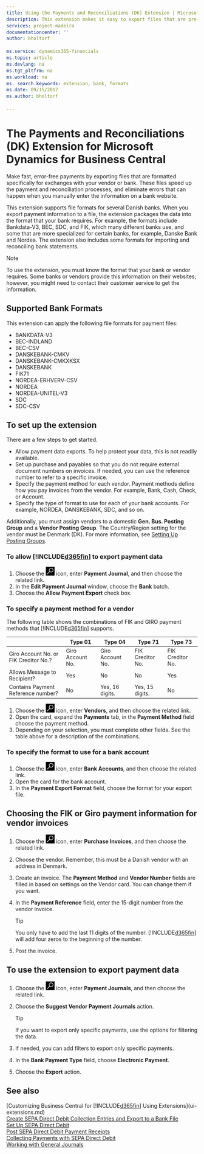 ```yaml
---
title: Using the Payments and Reconciliations (DK) Extension | Microsoft Docs
description: This extension makes it easy to export files that are pre-formatted to meet bank requirements for electronic submissions. 
services: project-madeira
documentationcenter: ''
author: bholtorf

ms.service: dynamics365-financials
ms.topic: article
ms.devlang: na
ms.tgt_pltfrm: na
ms.workload: na
ms. search.keywords: extension, bank, formats
ms.date: 09/15/2017
ms.author: bholtorf

---
```


# The Payments and Reconciliations (DK) Extension for Microsoft Dynamics for Business Central
Make fast, error-free payments by exporting files that are formatted specifically for exchanges with your vendor or bank. These files speed up the payment and reconciliation processes, and eliminate errors that can happen when you manually enter the information on a bank website.  
  
This extension supports file formats for several Danish banks. When you export payment information to a file, the extension packages the data into the format that your bank requires. For example, the formats include Bankdata-V3, BEC, SDC, and FIK, which many different banks use, and some that are more specialized for certain banks, for example, Danske Bank and Nordea. The extension also includes some formats for importing and reconciling bank statements.  
  
> [!Note]
> To use the extension, you must know the format that your bank or vendor requires. Some banks or vendors provide this information on their websites; however, you might need to contact their customer service to get the information.  
  
## Supported Bank Formats
This extension can apply the following file formats for payment files:  
  
* BANKDATA-V3  
* BEC-INDLAND  
* BEC-CSV  
* DANSKEBANK-CMKV  
* DANSKEBANK-CMKXKSX  
* DANSKEBANK  
* FIK71  
* NORDEA-ERHVERV-CSV  
* NORDEA  
* NORDEA-UNITEL-V3  
* SDC  
* SDC-CSV  

## To set up the extension
There are a few steps to get started.  
  
* Allow payment data exports. To help protect your data, this is not readily available.  
* Set up purchase and payables so that you do not require external document numbers on invoices. If needed, you can use the reference number to refer to a specific invoice.  
* Specify the payment method for each vendor. Payment methods define how you pay invoices from the vendor. For example, Bank, Cash, Check, or Account.  
* Specify the type of format to use for each of your bank accounts. For example, NORDEA, DANSKEBANK, SDC, and so on.  
  
Additionally, you must assign vendors to a domestic **Gen. Bus. Posting Group** and a **Vendor Posting Group**. The Country/Region setting for the vendor must be Denmark (DK). For more information, see [Setting Up Posting Groups](finance-posting-groups.md).  
  
### To allow [!INCLUDE[d365fin](includes/d365fin_md.md)] to export payment data
1. Choose the ![Search for Page or Report](media/ui-search/search_small.png "Search for Page or Report icon") icon, enter **Payment Journal**, and then choose the related link.  
2. In the **Edit Payment Journal** window, choose the **Bank** batch.  
3. Choose the **Allow Payment Export** check box.  

### To specify a payment method for a vendor
The following table shows the combinations of FIK and GIRO payment methods that [!INCLUDE[d365fin](includes/d365fin_md.md)] supports.

||Type 01 | Type 04 | Type 71 | Type 73 |
|----|---|---|---|---|
|Giro Account No. or FIK Creditor No.? | Giro Account No. | Giro Account No. | FIK Creditor No. | FIK Creditor No.|
|Allows Message to Recipient? | Yes |No |No | Yes |
|Contains Payment Reference number? | No | Yes, 16 digits. | Yes, 15 digits. | No|

1. Choose the ![Search for Page or Report](media/ui-search/search_small.png "Search for Page or Report icon") icon, enter **Vendors**, and then choose the related link.  
2. Open the card, expand the **Payments** tab, in the **Payment Method** field choose the payment method.  
3. Depending on your selection, you must complete other fields. See the table above for a description of the combinations.  

### To specify the format to use for a bank account
1. Choose the ![Search for Page or Report](media/ui-search/search_small.png "Search for Page or Report icon") icon, enter **Bank Accounts**, and then choose the related link.  
2. Open the card for the bank account.  
3. In the **Payment Export Format** field, choose the format for your export file.  

## Choosing the FIK or Giro payment information for vendor invoices
1. Choose the ![Search for Page or Report](media/ui-search/search_small.png "Search for Page or Report icon") icon, enter **Purchase Invoices**, and then choose the related link.
2. Choose the vendor. Remember, this must be a Danish vendor with an address in Denmark.
3. Create an invoice. The **Payment Method** and **Vendor Number** fields are filled in based on settings on the Vendor card. You can change them if you want.
4. In the **Payment Reference** field, enter the 15-digit number from the vendor invoice.  
  
    > [!Tip]
    > You only have to add the last 11 digits of the number. [!INCLUDE[d365fin](includes/d365fin_md.md)] will add four zeros to the beginning of the number.  
  
5. Post the invoice.

## To use the extension to export payment data
1. Choose the ![Search for Page or Report](media/ui-search/search_small.png "Search for Page or Report icon") icon, enter **Payment Journals**, and then choose the related link.  
2. Choose the **Suggest Vendor Payment Journals** action.  
  
    > [!Tip]
    > If you want to export only specific payments, use the options for filtering the data.  
  
3. If needed, you can add filters to export only specific payments.  
4. In the **Bank Payment Type** field, choose **Electronic Payment**.  
5. Choose the **Export** action.  

## See also
[Customizing Business Central for [!INCLUDE[d365fin](includes/d365fin_md.md)] Using Extensions](ui-extensions.md)  
[Create SEPA Direct Debit Collection Entries and Export to a Bank File](finance-how-create-sepa-direct-debit-collection-entries-export-bank-file.md)  
[Set Up SEPA Direct Debit](finance-how-to-set-up-sepa-direct-debit.md)  
[Post SEPA Direct Debit Payment Receipts](finance-how-to-post-sepa-direct-debit-payment-receipts.md)  
[Collecting Payments with SEPA Direct Debit](finance-collect-payments-with-sepa-direct-debit.md)  
[Working with General Journals](ui-work-general-journals.md)  




